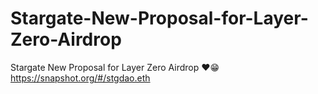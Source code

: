 # Stargate-New-Proposal-for-Layer-Zero-Airdrop
Stargate New Proposal for Layer Zero Airdrop ❤️😁  https://snapshot.org/#/stgdao.eth
